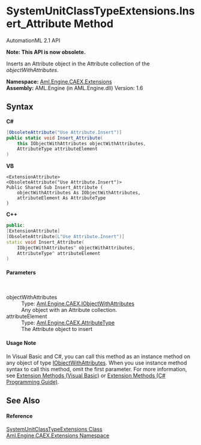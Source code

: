 # SystemUnitClassTypeExtensions.Insert_Attribute Method 
AutomationML 2.1 API 

**Note: This API is now obsolete.**

Inserts an Attribute object in the Attribute collection of the *objectWithAttributes*.

**Namespace:**&nbsp;<a href="N_Aml_Engine_CAEX_Extensions">Aml.Engine.CAEX.Extensions</a><br />**Assembly:**&nbsp;AML.Engine (in AML.Engine.dll) Version: 1.6

## Syntax

**C#**<br />
``` C#
[ObsoleteAttribute("Use Attribute.Insert")]
public static void Insert_Attribute(
	this IObjectWithAttributes objectWithAttributes,
	AttributeType attributeElement
)
```

**VB**<br />
``` VB
<ExtensionAttribute>
<ObsoleteAttribute("Use Attribute.Insert")>
Public Shared Sub Insert_Attribute ( 
	objectWithAttributes As IObjectWithAttributes,
	attributeElement As AttributeType
)
```

**C++**<br />
``` C++
public:
[ExtensionAttribute]
[ObsoleteAttribute(L"Use Attribute.Insert")]
static void Insert_Attribute(
	IObjectWithAttributes^ objectWithAttributes, 
	AttributeType^ attributeElement
)
```


#### Parameters
&nbsp;<dl><dt>objectWithAttributes</dt><dd>Type: <a href="T_Aml_Engine_CAEX_IObjectWithAttributes">Aml.Engine.CAEX.IObjectWithAttributes</a><br />Any object with an Attribute collection.</dd><dt>attributeElement</dt><dd>Type: <a href="T_Aml_Engine_CAEX_AttributeType">Aml.Engine.CAEX.AttributeType</a><br />The Attribute object to insert</dd></dl>

#### Usage Note
In Visual Basic and C#, you can call this method as an instance method on any object of type <a href="T_Aml_Engine_CAEX_IObjectWithAttributes">IObjectWithAttributes</a>. When you use instance method syntax to call this method, omit the first parameter. For more information, see <a href="https://docs.microsoft.com/dotnet/visual-basic/programming-guide/language-features/procedures/extension-methods" target="_blank" rel="noopener noreferrer">Extension Methods (Visual Basic)</a> or <a href="https://docs.microsoft.com/dotnet/csharp/programming-guide/classes-and-structs/extension-methods" target="_blank" rel="noopener noreferrer">Extension Methods (C# Programming Guide)</a>.

## See Also


#### Reference
<a href="T_Aml_Engine_CAEX_Extensions_SystemUnitClassTypeExtensions">SystemUnitClassTypeExtensions Class</a><br /><a href="N_Aml_Engine_CAEX_Extensions">Aml.Engine.CAEX.Extensions Namespace</a><br />